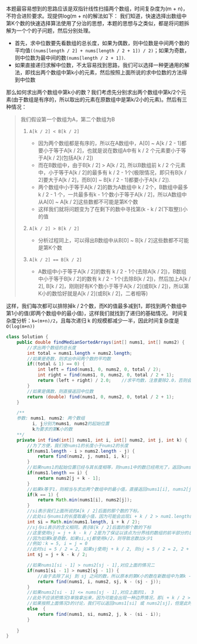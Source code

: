 本题最容易想到的思路应该是双指针线性扫描两个数组，时间复杂度为(m + n)，不符合进阶要求。现提供log(m + n)的解法如下：
我们知道，快速选择出数组中第K个数的快速选择算法使用了分治的思想，本题的思想与之类似，都是将问题拆解为一个个的子问题，然后分别处理。

* 首先，求中位数要先看数组的总长度，如果为偶数，则中位数是中间两个数的平均值`((nums[length / 2] + nums[length / 2 + 1]) / 2)`；如果为奇数，则中位数为最中间的数`(nums[length / 2 + 1])`.
* 如果直接递归求解中位数，不太容易找到思路，我们可以选择一种更通用的解法，即找出两个数组中第k小的元素，然后按照上面所说的求中位数的方法得到中位数

那么如何求出两个数组中第k小的数？我们考虑先分别求出两个数组中第k/2个元素(由于数组是有序的，所以取出的元素在原数组中是第k/2小的元素)。然后有三种情况：
> 我们假设第一个数组为A，第二个数组为B
> 1. `A[k / 2] < B[k / 2]`
>    * 因为两个数组都是有序的，所以在A数组中，A[0] ~ A[k / 2 - 1]都要小于等于A[k / 2]，也就是说在数组A中有 k / 2 个元素要小于等于A[k / 2](包括A[k / 2])
>    * 而在B数组中，由于B[k / 2] > A[k / 2], 所以B数组前 k / 2 个元素中，小于等于A[k / 2]的最多有 k / 2 - 1个(极限情况，即只有B[k / 2]要大于A[k / 2]，而B[0] ~ B[k / 2 - 1]都要小于A[k / 2]).
>    * 两个数组中小于等于A[k / 2]的数为A数组中 k / 2个，B数组中最多 k / 2 - 1 个，一共最多有k - 1个数小于等于A[k / 2]，所以A数组中从A[0] ~ A[k / 2]这些数都不可能是第K个数
>    * 这样我们就将问题变为了在剩下的数中寻找第(k - k / 2(下取整))小的值
> 
> 2. `A[k / 2] > B[k / 2]`
>    * 分析过程同上，可以得出B数组中从B[0] ~ B[k / 2]这些数都不可能是第K个数
> 3. `A[k / 2] == B[k / 2]`
>    * A数组中小于等于A[k / 2]的数有 k / 2 - 1个(去除A[k / 2])，B数组中小于等于B[k / 2]的数有 k / 2 - 1个(去除B[k / 2])，然后加上A[k / 2], B[k / 2]，刚刚好有K个数小于等于A[k / 2](或B[k / 2])，所以第K小的数恰好就是A[k / 2](或B[k / 2]，二者相等)

这样，我们每次都可以排除掉k / 2个数，而K的值最多减到1，即找到两个数组中第1小的值(即两个数组中的最小值)，这样我们就找到了递归的基础情况。
时间复杂度分析：`k=(m+n)/2`，且每次递归 k 的规模都减少一半，因此时间复杂度是 `O(log(m+n))`


```java
class Solution {
    public double findMedianSortedArrays(int[] nums1, int[] nums2) {
        //求出两个数组的总长度
        int total = nums1.length + nums2.length;
        //如果是奇数，则求出中间两个数的平均数
        if((total & 1) == 0) {
            int left = find(nums1, 0, nums2, 0, total / 2);
            int right = find(nums1, 0, nums2, 0, total / 2 + 1);
            return (left + right) / 2.0;    //求平均数，注意要除2.0，否则会下取整
        }
        //如果是偶数，则直接返回中位数
        return (double) find(nums1, 0, nums2, 0, total / 2 + 1);
    }

    /**
    参数: nums1, nums2: 两个数组
          i, j分别为nums1, nums2的起始位置
          k为要求的第K小的数
    **/
    private int find(int[] nums1, int i, int[] nums2, int j, int k) {
        //为了方便，我们使nums1的长度小于nums2的长度
        if(nums1.length - i > nums2.length - j) {
            return find(nums2, j, nums1, i, k);
        }
        //如果nums1的起始位置已经与其长度相等，则nums1中的数已经用光了，返回nums2中第K小的数
        if(nums1.length == i) {
            return nums2[j + k - 1];
        }
        //如果k等于1，则相当与求出两个数组中的最小值，直接返回nums1[i], nums2[j]中较小的一个
        if(k == 1) {
            return Math.min(nums1[i], nums2[j]);
        }
        //si表示我们上面所说的A[k / 2]后面的那个数的下标。
        //此处si与nums1的长度取最小值，因为可能会出现i + k / 2 > num1.length的情况
        int si = Math.min(nums1.length, i + k / 2);
        //sj与si表示的含义相同，表示B[k / 2]后面的那个数的下标
        //这里使用sj = j + k - k / 2是为了保证以该点为分界线的数组的前半部分的总长与A数组中前半部分的总长度的和为k。
        //因为如果k是奇数，如果si,sj都使用k/2，则导致总数比k少1
        //例如：k = 5, i = j = 0
        //此时si = 5 / 2 = 2, 如果sj使用j + k / 2, 则sj = 5 / 2 = 2, 2 + 2 = 4 < 5.
        int sj = j + k - k / 2;

        //如果nums1[si - 1] > nums2[sj - 1],对应上面的情况二
        if(nums1[si - 1] > nums2[sj - 1]) {
            //由于去除了从j 到 sj 之间的数，所以原本的第K小的数在新数组中为第k - (sj - j)小的数
            return find(nums1, i, nums2, sj, k - (sj - j));
        }
        //如果nums2[si - 1] <= nums[sj - 1],对应上面的1， 3
        //此处不应该把情况3单独拿出来，因为可能会出现一种边界情况，即i + k / 2 > nums1.length
        //如果按照上面情况3的讨论，我们可以返回nums1[si] 或 nums2[sj]，但是此时因为nums1长度不足了，所以nums[si]并不是两个数组中第k小的数
        else  {
            return find(nums1, si, nums2, j, k - (si - i));
        }
        
    }
}
```
